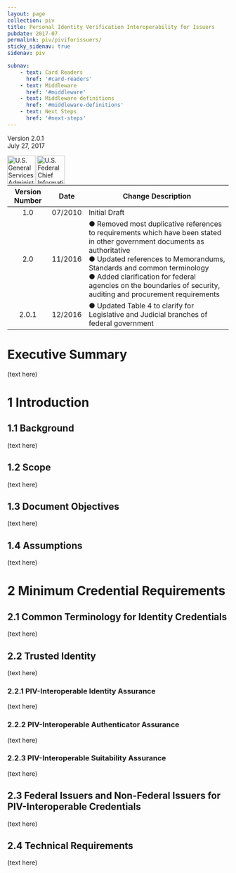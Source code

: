```yaml
---
layout: page
collection: piv
title: Personal Identity Verification Interoperability for Issuers
pubdate: 2017-07
permalink: piv/piviforissuers/
sticky_sidenav: true
sidenav: piv

subnav:
    - text: Card Readers
      href: '#card-readers'
    - text: Middleware
      href: '#middleware'
    - text: Middleware definitions
      href: '#middleware-definitions'
    - text: Next Steps
      href: '#next-steps'
---
```


Version 2.0.1  
July 27, 2017

<a href="{{site.baseurl}}/assets/img/logo-gsa.png" target="_blank" rel="noopener noreferrer"><img src="{{site.baseurl}}/assets/img/logo-gsa.png" width="64" height='64' align="left" alt="U.S. General Services Administration Logo"></a>
<a href="{{site.baseurl}}/assets/img/logo-cio.png" target="_blank" rel="noopener noreferrer"><img src="{{site.baseurl}}/assets/img/logo-cio.png" width="64" height='64' align="left" alt="U.S. Federal Chief Information Officer Council Logo"></a><br><br><br>

| Version Number | Date | Change Description |
| :----------: | :-------: | -------- |
| 1.0 | 07/2010 | Initial Draft |
| 2.0 | 11/2016 | ●	Removed most duplicative references to requirements which have been stated in other government documents as authoritative<br>● Updated references to Memorandums, Standards and common terminology<br>● Added clarification for federal agencies on the boundaries of security, auditing and procurement requirements |
| 2.0.1 | 12/2016 | ● Updated Table 4 to clarify for Legislative and Judicial branches of federal government |

# Executive Summary

(text here)

# 1 Introduction
## 1.1 Background

(text here)

## 1.2 Scope

(text here)

## 1.3 Document Objectives

(text here)

## 1.4 Assumptions

(text here)

# 2 Minimum Credential Requirements
## 2.1 Common Terminology for Identity Credentials

(text here)

## 2.2 Trusted Identity

(text here)

### 2.2.1 PIV-Interoperable Identity Assurance

(text here)

### 2.2.2 PIV-Interoperable Authenticator Assurance

(text here)

### 2.2.3 PIV-Interoperable Suitability Assurance

(text here)

## 2.3 Federal Issuers and Non-Federal Issuers for PIV-Interoperable Credentials

(text here)

## 2.4 Technical Requirements

(text here)


